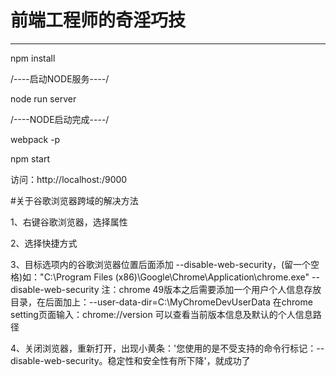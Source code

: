 # 前端工程师的奇淫巧技
------------------------------------------------------------------------
npm install

/----启动NODE服务----/

node run server

/----NODE启动完成----/

webpack -p

npm start

访问：http://localhost:/9000

#关于谷歌浏览器跨域的解决方法

1、右键谷歌浏览器，选择属性

2、选择快捷方式

3、目标选项内的谷歌浏览器位置后面添加 --disable-web-security，(留一个空格)如："C:\Program Files (x86)\Google\Chrome\Application\chrome.exe" --disable-web-security
   注：chrome 49版本之后需要添加一个用户个人信息存放目录，在后面加上：--user-data-dir=C:\MyChromeDevUserData
   在chrome setting页面输入：chrome://version 可以查看当前版本信息及默认的个人信息路径
   
4、关闭浏览器，重新打开，出现小黄条：'您使用的是不受支持的命令行标记：--disable-web-security。稳定性和安全性有所下降'，就成功了